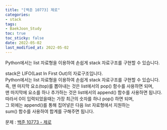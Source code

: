 ```yaml
---
title: "[백준 10773] 제로"
categories: 
- stack
tags:
- BaekJoon_Study
toc: true
toc_sticky: false
date: 2022-05-02
last_modified_at: 2022-05-02
---
```


Python에서는 list 자료형을 이용하여 손쉽게 stack 자료구조를 구현할 수 있습니다.

stack은 LIFO(Last In First Out)의 자료구조입니다.  
Python에서는 list 자료형을 이용하여 손쉽게 stack 자료구조를 구현할 수 있습니다.  
즉, 맨 마지막 요소(top)를 뽑아내는 것은 list에서의 pop() 함수를 사용하면 되며,  
맨 마지막에 요소를 하나 추가하는 것은 list에서의 append() 함수를 사용하면 됩니다.  
따라서 0이 입력되었을때는 가장 최근의 숫자를 하나 pop() 하면 되며,  
그 외에는 append()를 통해 집어넣은 다음 list 자료형에서 지원하는  
sum() 함수를 사용하여 합계를 구해주면 됩니다.  

문제 : [백준 10773 - 제로](https://www.acmicpc.net/problem/10773)

<script src="https://gist.github.com/Ryumaker/52daa53fbaa81567f61309f7b4b7e1c6.js"></script>



